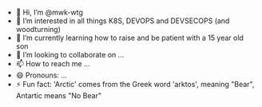 - 👋 Hi, I’m @mwk-wtg
- 👀 I’m interested in all things K8S, DEVOPS and DEVSECOPS (and woodturning)
- 🌱 I’m currently learning how to raise and be patient with a 15 year old son
- 💞️ I’m looking to collaborate on ...
- 📫 How to reach me ...
- 😄 Pronouns: ...
- ⚡ Fun fact: 'Arctic' comes from the Greek word 'arktos', meaning "Bear", Antartic means "No Bear"

<!---
mwk-wtg/mwk-wtg is a ✨ special ✨ repository because its `README.md` (this file) appears on your GitHub profile.
You can click the Preview link to take a look at your changes.
--->
